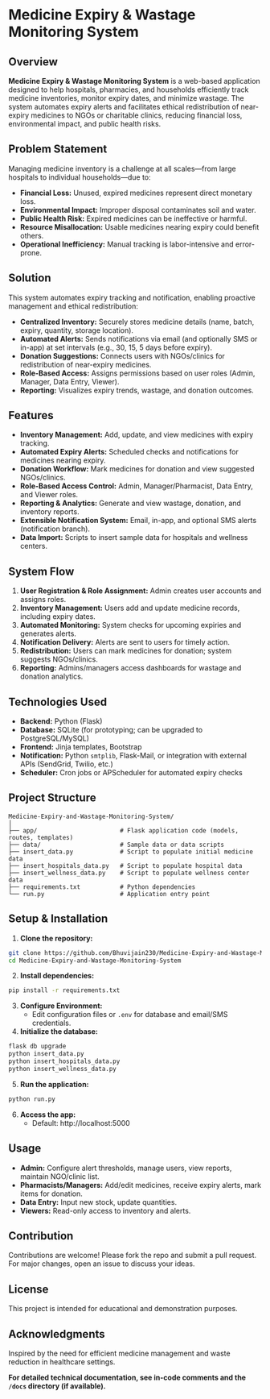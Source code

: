 # Medicine Expiry \& Wastage Monitoring System

## Overview

**Medicine Expiry \& Wastage Monitoring System** is a web-based application designed to help hospitals, pharmacies, and households efficiently track medicine inventories, monitor expiry dates, and minimize wastage. The system automates expiry alerts and facilitates ethical redistribution of near-expiry medicines to NGOs or charitable clinics, reducing financial loss, environmental impact, and public health risks.

## Problem Statement

Managing medicine inventory is a challenge at all scales—from large hospitals to individual households—due to:

- **Financial Loss:** Unused, expired medicines represent direct monetary loss.
- **Environmental Impact:** Improper disposal contaminates soil and water.
- **Public Health Risk:** Expired medicines can be ineffective or harmful.
- **Resource Misallocation:** Usable medicines nearing expiry could benefit others.
- **Operational Inefficiency:** Manual tracking is labor-intensive and error-prone.


## Solution

This system automates expiry tracking and notification, enabling proactive management and ethical redistribution:

- **Centralized Inventory:** Securely stores medicine details (name, batch, expiry, quantity, storage location).
- **Automated Alerts:** Sends notifications via email (and optionally SMS or in-app) at set intervals (e.g., 30, 15, 5 days before expiry).
- **Donation Suggestions:** Connects users with NGOs/clinics for redistribution of near-expiry medicines.
- **Role-Based Access:** Assigns permissions based on user roles (Admin, Manager, Data Entry, Viewer).
- **Reporting:** Visualizes expiry trends, wastage, and donation outcomes.


## Features

- **Inventory Management:** Add, update, and view medicines with expiry tracking.
- **Automated Expiry Alerts:** Scheduled checks and notifications for medicines nearing expiry.
- **Donation Workflow:** Mark medicines for donation and view suggested NGOs/clinics.
- **Role-Based Access Control:** Admin, Manager/Pharmacist, Data Entry, and Viewer roles.
- **Reporting \& Analytics:** Generate and view wastage, donation, and inventory reports.
- **Extensible Notification System:** Email, in-app, and optional SMS alerts (notification branch).
- **Data Import:** Scripts to insert sample data for hospitals and wellness centers.


## System Flow

1. **User Registration \& Role Assignment:** Admin creates user accounts and assigns roles.
2. **Inventory Management:** Users add and update medicine records, including expiry dates.
3. **Automated Monitoring:** System checks for upcoming expiries and generates alerts.
4. **Notification Delivery:** Alerts are sent to users for timely action.
5. **Redistribution:** Users can mark medicines for donation; system suggests NGOs/clinics.
6. **Reporting:** Admins/managers access dashboards for wastage and donation analytics.

## Technologies Used

- **Backend:** Python (Flask)
- **Database:** SQLite (for prototyping; can be upgraded to PostgreSQL/MySQL)
- **Frontend:** Jinja templates, Bootstrap
- **Notification:** Python `smtplib`, Flask-Mail, or integration with external APIs (SendGrid, Twilio, etc.)
- **Scheduler:** Cron jobs or APScheduler for automated expiry checks


## Project Structure

```
Medicine-Expiry-and-Wastage-Monitoring-System/
│
├── app/                       # Flask application code (models, routes, templates)
├── data/                      # Sample data or data scripts
├── insert_data.py             # Script to populate initial medicine data
├── insert_hospitals_data.py   # Script to populate hospital data
├── insert_wellness_data.py    # Script to populate wellness center data
├── requirements.txt           # Python dependencies
└── run.py                     # Application entry point
```


## Setup \& Installation

1. **Clone the repository:**

```bash
git clone https://github.com/Bhuvijain230/Medicine-Expiry-and-Wastage-Monitoring-System.git
cd Medicine-Expiry-and-Wastage-Monitoring-System
```

2. **Install dependencies:**

```bash
pip install -r requirements.txt
```

3. **Configure Environment:**
    - Edit configuration files or `.env` for database and email/SMS credentials.
4. **Initialize the database:**

```bash
flask db upgrade
python insert_data.py
python insert_hospitals_data.py
python insert_wellness_data.py
```

5. **Run the application:**

```bash
python run.py
```

6. **Access the app:**
    - Default: http://localhost:5000

## Usage

- **Admin:** Configure alert thresholds, manage users, view reports, maintain NGO/clinic list.
- **Pharmacists/Managers:** Add/edit medicines, receive expiry alerts, mark items for donation.
- **Data Entry:** Input new stock, update quantities.
- **Viewers:** Read-only access to inventory and alerts.


## Contribution

Contributions are welcome! Please fork the repo and submit a pull request. For major changes, open an issue to discuss your ideas.

## License

This project is intended for educational and demonstration purposes.

## Acknowledgments

Inspired by the need for efficient medicine management and waste reduction in healthcare settings.

**For detailed technical documentation, see in-code comments and the `/docs` directory (if available).**
